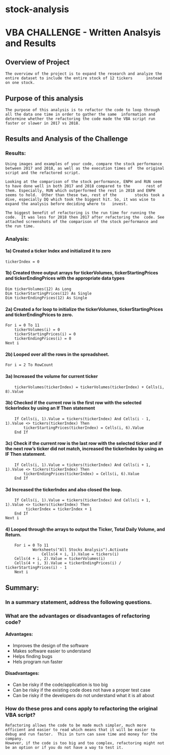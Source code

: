 # stock-analysis
# 	**VBA CHALLENGE - Written Analsyis and Results**

##	**Overview of Project** 
	The overview of the project is to expand the research and analyze the entire dataset to include the entire stock of 12 tickers 		instead on one stock.

##	**Purpose of this analysis**
	The purpose of this analysis is to refactor the code to loop through all the data one time in order to gather the same 	information and determine whether the refactoring the code made the VBA script run faster or slower in 2017 vs 2018. 

##	**Results and Analysis of the Challenge**
###	Results: 
	Using images and examples of your code, compare the stock performance between 2017 and 2018, as well as the execution times of 	the original script and the refactored script.
	
	Looking at the comparison of the stock performance, ENPH and RUN seem to have done well in both 2017 and 2018 compared to the 		rest of them. Especially, RUN which outperformed the rest in 2018 and ENPH seems to hold.  Other than these two, rest of the 		stocks took a dive, especially DQ which took the biggest hit. So, it was wise to expand the analysis before deciding where to 	invest.
	
	The biggest benefit of refactoring is the run time for running the code.  It was less for 2018 then 2017 after refactoring the 	code. See attached screenshots of the comparison of the stock performance and the run time. 

###	Analysis:
	
#### 1a) Created a ticker Index and initialized it to zero
    tickerIndex = 0
#### 1b) Created three output arrays for tickerVolumes, tickerStartingPrices and tickerEndingPrices with the appropriate data types
    Dim tickerVolumes(12) As Long
    Dim tickerStartingPrices(12) As Single
    Dim tickerEndingPrices(12) As Single

#### 2a) Created a for loop to initialize the tickerVolumes, tickerStartingPrices and tickerEndingPrices to zero.
    For i = 0 To 11
        tickerVolumes(i) = 0
        tickerStartingPrices(i) = 0
        tickerEndingPrices(i) = 0
    Next i
#### 2b) Looped over all the rows in the spreadsheet.
    For i = 2 To RowCount
        
#### 3a) Increased the volume for current ticker
        tickerVolumes(tickerIndex) = tickerVolumes(tickerIndex) + Cells(i, 8).Value
#### 3b) Checked if the current row is the first row with the selected tickerIndex by using an If Then statement
        If Cells(i, 1).Value = tickers(tickerIndex) And Cells(i - 1, 1).Value <> tickers(tickerIndex) Then
            tickerStartingPrices(tickerIndex) = Cells(i, 6).Value
        End If
#### 3c) Check if the current row is the last row with the selected ticker and if the next row’s ticker did not match, increased          the tickerIndex by using an IF Then statement.
        If Cells(i, 1).Value = tickers(tickerIndex) And Cells(i + 1, 1).Value <> tickers(tickerIndex) Then
            tickerEndingPrices(tickerIndex) = Cells(i, 6).Value
        End If
#### 3d Increased the tickerIndex and also closed the loop.
        If Cells(i, 1).Value = tickers(tickerIndex) And Cells(i + 1, 1).Value <> tickers(tickerIndex) Then
             tickerIndex = tickerIndex + 1
        End If
    Next i
                
#### 4) Looped through the arrays to output the Ticker, Total Daily Volume, and Return.
        For i = 0 To 11
              	Worksheets("All Stocks Analysis").Activate
        	        Cells(4 + i, 1).Value = tickers(i)
        Cells(4 + i, 2).Value = tickerVolumes(i)
        Cells(4 + i, 3).Value = tickerEndingPrices(i) / tickerStartingPrices(i) - 1
        Next i
     

## Summary: 
### In a summary statement, address the following questions.

### What are the advantages or disadvantages of refactoring code?
#### Advantages:
-	Improves the design of the software
-	Makes software easier to understand
-	Helps finding bugs
-	Hels program run faster
#### Disadvantages:
-	Can be risky if the code/application is too big
-	Can be risky if the existing code does not have a proper test case
-	Can be risky if the developers do not understand what it is all about

### How do these pros and cons apply to refactoring the original VBA script?
	Refactoring allows the code to be made much simpler, much more efficient and easier to read which means that it will be easier to 	debug and run faster.  This in turn can save time and money for the company.
	However, if the code is too big and too complex, refactoring might not be an option or if you do not have a way to test it.  
